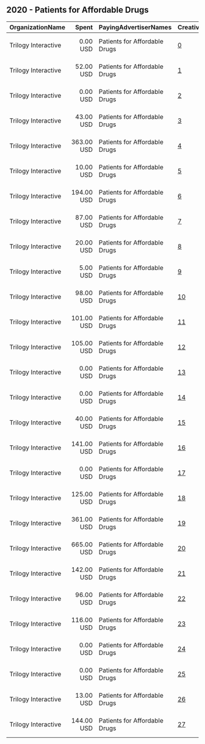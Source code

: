 ## 2020 - Patients for Affordable Drugs 
|OrganizationName|Spent|PayingAdvertiserNames|CreativeUrls|Impressions|Genders|AgeBrackets|CountryCodes|BillingAddresses|CandidateBallotInformation|
|:---|---:|:---|:---|---:|:---|:---|:---|:---|:---|
|Trilogy Interactive|0.00 USD|Patients for Affordable Drugs|[0](https://www.snap.com/political-ads/asset/ecc058013eeae8c51dc3d13eb3ac926bca1b56afd802f794902f6f2561e770e4?mediaType=png)|126||18+|united states|"2054 University Ave STE 600,Berkeley,94704,US"|Patients for Affordable Drugs|
|Trilogy Interactive|52.00 USD|Patients for Affordable Drugs|[1](https://www.snap.com/political-ads/asset/ecc058013eeae8c51dc3d13eb3ac926bca1b56afd802f794902f6f2561e770e4?mediaType=png)|5,367||18+|united states|"2054 University Ave STE 600,Berkeley,94704,US"|Patients for Affordable Drugs|
|Trilogy Interactive|0.00 USD|Patients for Affordable Drugs|[2](https://www.snap.com/political-ads/asset/5b41ba46d2ddc1fa7f0c6bfa815b8dceec3281d42f75fd8a98ecc83efa791a46?mediaType=png)|193||18+|united states|"2054 University Ave STE 600,Berkeley,94704,US"|Patients for Affordable Drugs|
|Trilogy Interactive|43.00 USD|Patients for Affordable Drugs|[3](https://www.snap.com/political-ads/asset/e996eaff4bdb9261345bf0adbb623577339e893ba5f1438e4ba12911a8798ad2?mediaType=mp4)|3,933||18+|united states|"2054 University Ave STE 600,Berkeley,94704,US"|Patients for Affordable Drugs|
|Trilogy Interactive|363.00 USD|Patients for Affordable Drugs|[4](https://www.snap.com/political-ads/asset/2523358c3587d41105d552a46189eb6aeccca1cffa76d60e6074c7e16994b372?mediaType=mp4)|99,028||18+|united states|"2054 University Ave STE 600,Berkeley,94704,US"|Patients for Affordable Drugs|
|Trilogy Interactive|10.00 USD|Patients for Affordable Drugs|[5](https://www.snap.com/political-ads/asset/5b41ba46d2ddc1fa7f0c6bfa815b8dceec3281d42f75fd8a98ecc83efa791a46?mediaType=png)|1,456||18-45|united states|"2054 University Ave STE 600,Berkeley,94704,US"|Patients for Affordable Drugs|
|Trilogy Interactive|194.00 USD|Patients for Affordable Drugs|[6](https://www.snap.com/political-ads/asset/2f4916f9f7b61c4185b820f62737e5dd0c0c0d6d1a8c55ce6ed9f393e2cc02ca?mediaType=png)|19,324||18+|united states|"2054 University Ave STE 600,Berkeley,94704,US"|Patients for Affordable Drugs|
|Trilogy Interactive|87.00 USD|Patients for Affordable Drugs|[7](https://www.snap.com/political-ads/asset/ecc058013eeae8c51dc3d13eb3ac926bca1b56afd802f794902f6f2561e770e4?mediaType=png)|26,635||18+|united states|"2054 University Ave STE 600,Berkeley,94704,US"|Patients for Affordable Drugs|
|Trilogy Interactive|20.00 USD|Patients for Affordable Drugs|[8](https://www.snap.com/political-ads/asset/e996eaff4bdb9261345bf0adbb623577339e893ba5f1438e4ba12911a8798ad2?mediaType=mp4)|4,230||18-45|united states|"2054 University Ave STE 600,Berkeley,94704,US"|Patients for Affordable Drugs|
|Trilogy Interactive|5.00 USD|Patients for Affordable Drugs|[9](https://www.snap.com/political-ads/asset/345939f9ae136e3a47c52fd17ca820dfe4a168c5ebe347a413b6c139da609b7f?mediaType=mp4)|836||18-45|united states|"2054 University Ave STE 600,Berkeley,94704,US"|Patients for Affordable Drugs|
|Trilogy Interactive|98.00 USD|Patients for Affordable Drugs|[10](https://www.snap.com/political-ads/asset/5b41ba46d2ddc1fa7f0c6bfa815b8dceec3281d42f75fd8a98ecc83efa791a46?mediaType=png)|24,582||18+|united states|"2054 University Ave STE 600,Berkeley,94704,US"|Patients for Affordable Drugs|
|Trilogy Interactive|101.00 USD|Patients for Affordable Drugs|[11](https://www.snap.com/political-ads/asset/345939f9ae136e3a47c52fd17ca820dfe4a168c5ebe347a413b6c139da609b7f?mediaType=mp4)|6,796||18+|united states|"2054 University Ave STE 600,Berkeley,94704,US"|Patients for Affordable Drugs|
|Trilogy Interactive|105.00 USD|Patients for Affordable Drugs|[12](https://www.snap.com/political-ads/asset/2523358c3587d41105d552a46189eb6aeccca1cffa76d60e6074c7e16994b372?mediaType=mp4)|6,015||18+|united states|"2054 University Ave STE 600,Berkeley,94704,US"|Patients for Affordable Drugs|
|Trilogy Interactive|0.00 USD|Patients for Affordable Drugs|[13](https://www.snap.com/political-ads/asset/e996eaff4bdb9261345bf0adbb623577339e893ba5f1438e4ba12911a8798ad2?mediaType=mp4)|157||18+|united states|"2054 University Ave STE 600,Berkeley,94704,US"|Patients for Affordable Drugs|
|Trilogy Interactive|0.00 USD|Patients for Affordable Drugs|[14](https://www.snap.com/political-ads/asset/2cc35773e425b213bb2d665e5427af576b3111852ef46f44c0b05335385e2596?mediaType=png)|28||18+|united states|"2054 University Ave STE 600,Berkeley,94704,US"|Patients for Affordable Drugs|
|Trilogy Interactive|40.00 USD|Patients for Affordable Drugs|[15](https://www.snap.com/political-ads/asset/5b41ba46d2ddc1fa7f0c6bfa815b8dceec3281d42f75fd8a98ecc83efa791a46?mediaType=png)|3,646||18+|united states|"2054 University Ave STE 600,Berkeley,94704,US"|Patients for Affordable Drugs|
|Trilogy Interactive|141.00 USD|Patients for Affordable Drugs|[16](https://www.snap.com/political-ads/asset/2f4916f9f7b61c4185b820f62737e5dd0c0c0d6d1a8c55ce6ed9f393e2cc02ca?mediaType=png)|26,645||18-45|united states|"2054 University Ave STE 600,Berkeley,94704,US"|Patients for Affordable Drugs|
|Trilogy Interactive|0.00 USD|Patients for Affordable Drugs|[17](https://www.snap.com/political-ads/asset/2f4916f9f7b61c4185b820f62737e5dd0c0c0d6d1a8c55ce6ed9f393e2cc02ca?mediaType=png)|58||18+|united states|"2054 University Ave STE 600,Berkeley,94704,US"|Patients for Affordable Drugs|
|Trilogy Interactive|125.00 USD|Patients for Affordable Drugs|[18](https://www.snap.com/political-ads/asset/ecc058013eeae8c51dc3d13eb3ac926bca1b56afd802f794902f6f2561e770e4?mediaType=png)|29,865||18-45|united states|"2054 University Ave STE 600,Berkeley,94704,US"|Patients for Affordable Drugs|
|Trilogy Interactive|361.00 USD|Patients for Affordable Drugs|[19](https://www.snap.com/political-ads/asset/e996eaff4bdb9261345bf0adbb623577339e893ba5f1438e4ba12911a8798ad2?mediaType=mp4)|120,160||18+|united states|"2054 University Ave STE 600,Berkeley,94704,US"|Patients for Affordable Drugs|
|Trilogy Interactive|665.00 USD|Patients for Affordable Drugs|[20](https://www.snap.com/political-ads/asset/345939f9ae136e3a47c52fd17ca820dfe4a168c5ebe347a413b6c139da609b7f?mediaType=mp4)|200,907||18+|united states|"2054 University Ave STE 600,Berkeley,94704,US"|Patients for Affordable Drugs|
|Trilogy Interactive|142.00 USD|Patients for Affordable Drugs|[21](https://www.snap.com/political-ads/asset/2cc35773e425b213bb2d665e5427af576b3111852ef46f44c0b05335385e2596?mediaType=png)|36,239||18-45|united states|"2054 University Ave STE 600,Berkeley,94704,US"|Patients for Affordable Drugs|
|Trilogy Interactive|96.00 USD|Patients for Affordable Drugs|[22](https://www.snap.com/political-ads/asset/2f4916f9f7b61c4185b820f62737e5dd0c0c0d6d1a8c55ce6ed9f393e2cc02ca?mediaType=png)|29,979||18+|united states|"2054 University Ave STE 600,Berkeley,94704,US"|Patients for Affordable Drugs|
|Trilogy Interactive|116.00 USD|Patients for Affordable Drugs|[23](https://www.snap.com/political-ads/asset/2cc35773e425b213bb2d665e5427af576b3111852ef46f44c0b05335385e2596?mediaType=png)|14,387||18+|united states|"2054 University Ave STE 600,Berkeley,94704,US"|Patients for Affordable Drugs|
|Trilogy Interactive|0.00 USD|Patients for Affordable Drugs|[24](https://www.snap.com/political-ads/asset/2523358c3587d41105d552a46189eb6aeccca1cffa76d60e6074c7e16994b372?mediaType=mp4)|24||18+|united states|"2054 University Ave STE 600,Berkeley,94704,US"|Patients for Affordable Drugs|
|Trilogy Interactive|0.00 USD|Patients for Affordable Drugs|[25](https://www.snap.com/political-ads/asset/345939f9ae136e3a47c52fd17ca820dfe4a168c5ebe347a413b6c139da609b7f?mediaType=mp4)|83||18+|united states|"2054 University Ave STE 600,Berkeley,94704,US"|Patients for Affordable Drugs|
|Trilogy Interactive|13.00 USD|Patients for Affordable Drugs|[26](https://www.snap.com/political-ads/asset/2523358c3587d41105d552a46189eb6aeccca1cffa76d60e6074c7e16994b372?mediaType=mp4)|2,454||18-45|united states|"2054 University Ave STE 600,Berkeley,94704,US"|Patients for Affordable Drugs|
|Trilogy Interactive|144.00 USD|Patients for Affordable Drugs|[27](https://www.snap.com/political-ads/asset/2cc35773e425b213bb2d665e5427af576b3111852ef46f44c0b05335385e2596?mediaType=png)|47,598||18+|united states|"2054 University Ave STE 600,Berkeley,94704,US"|Patients for Affordable Drugs|
